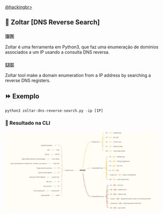 <p align="left">
    <a href="https://github.com/carineconstantino/hackingbr">@hackingbr></a>
</p>

## 👾 Zoltar [DNS Reverse Search]
### 🇧🇷
Zoltar é uma ferramenta em Python3, que faz uma enumeração de domínios associados a um IP usando a consulta DNS reversa.

### 🇺🇸
Zoltar tool make a domain enumeration from a IP address by searching a reverse DNS registers.


## ⏩ Exemplo
```
python3 zoltar-dns-reverse-search.py -ip [IP]
```
### 🎯 Resultado na CLI

<p align="left">
    <img src="nmap-mind-map.png"><p></p>
</p>

#

